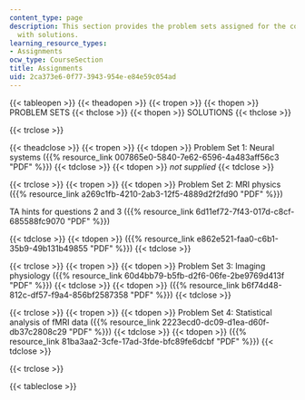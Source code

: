 ```yaml
---
content_type: page
description: This section provides the problem sets assigned for the course along
  with solutions.
learning_resource_types:
- Assignments
ocw_type: CourseSection
title: Assignments
uid: 2ca373e6-0f77-3943-954e-e84e59c054ad
---
```


{{< tableopen >}}
{{< theadopen >}}
{{< tropen >}}
{{< thopen >}}
PROBLEM SETS
{{< thclose >}}
{{< thopen >}}
SOLUTIONS
{{< thclose >}}

{{< trclose >}}

{{< theadclose >}}
{{< tropen >}}
{{< tdopen >}}
Problem Set 1: Neural systems ({{% resource_link 007865e0-5840-7e62-6596-4a483aff56c3 "PDF" %}})
{{< tdclose >}}
{{< tdopen >}}
_not supplied_
{{< tdclose >}}

{{< trclose >}}
{{< tropen >}}
{{< tdopen >}}
Problem Set 2: MRI physics ({{% resource_link a269c1fb-4210-2ab3-12f5-4889d2f2fd90 "PDF" %}})

TA hints for questions 2 and 3 ({{% resource_link 6d11ef72-7f43-017d-c8cf-685588fc9070 "PDF" %}})


{{< tdclose >}}
{{< tdopen >}}
({{% resource_link e862e521-faa0-c6b1-35b9-49b131b49855 "PDF" %}})
{{< tdclose >}}

{{< trclose >}}
{{< tropen >}}
{{< tdopen >}}
Problem Set 3: Imaging physiology ({{% resource_link 60d4bb79-b5fb-d2f6-06fe-2be9769d413f "PDF" %}})
{{< tdclose >}}
{{< tdopen >}}
({{% resource_link b6f74d48-812c-df57-f9a4-856bf2587358 "PDF" %}})
{{< tdclose >}}

{{< trclose >}}
{{< tropen >}}
{{< tdopen >}}
Problem Set 4: Statistical analysis of fMRI data ({{% resource_link 2223ecd0-dc09-d1ea-d60f-db37c2808c29 "PDF" %}})
{{< tdclose >}}
{{< tdopen >}}
({{% resource_link 81ba3aa2-3cfe-17ad-3fde-bfc89fe6dcbf "PDF" %}})
{{< tdclose >}}

{{< trclose >}}

{{< tableclose >}}